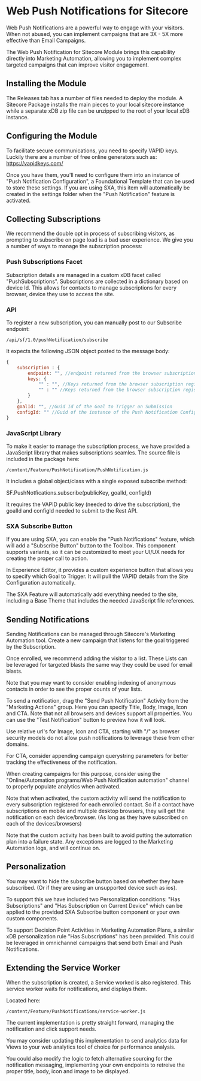 # Web Push Notifications for Sitecore

Web Push Notifications are a powerful way to engage with your visitors. When not abused, you can implement campaigns that are 3X - 5X more effective than Email Campaigns.

The Web Push Notification for Sitecore Module brings this capability directly into Marketing Automation, allowing you to implement complex targeted campaigns that can improve visitor engagement.

## Installing the Module

The Releases tab has a number of files needed to deploy the module. A Sitecore Package installs the main pieces to your local sitecore instance while a separate xDB zip file can be unzipped to the root of your local xDB instance. 

## Configuring the Module

To facilitate secure communications, you need to specify VAPID keys. Luckily there are a number of free online generators such as: https://vapidkeys.com/

Once you have them, you'll need to configure them into an instance of "Push Notification Configuration", a Foundational Template that can be used to store these settings. If you are using SXA, this item will automatically be created in the settings folder when the "Push Notification" feature is activated.

## Collecting Subscriptions

We recommend the double opt in process of subscribing visitors, as prompting to subscribe on page load is a bad user experience. We give you a number of ways to manage the subscription process:

### Push Subscriptions Facet

Subscription details are managed in a custom xDB facet called  "PushSubscriptions". Subscriptions are collected in a dictionary based on device Id. This allows for contacts to manage subscriptions for every browser, device they use to access the site.

### API

To register a new subscription, you can manually post to our Subscribe endpoint:

```
/api/sf/1.0/pushNotification/subscribe
```

It expects the following JSON object posted to the message body:

```javascript
{
	subscription : {
		endpoint: "", //endpoint returned from the browser subscription registration
		keys: {
			"" : "", //Keys returned from the browser subscription registration
			"" : "" //Keys returned from the browser subscription registration
		}
	},
	goalId: "", //Guid Id of the Goal to Trigger on Submission
	configId: "" //Guid of the instance of the Push Notification Configuration Item where your VAPID keys have been configured.
}
```

### JavaScript Library

To make it easier to manage the subscription process, we have provided a JavaScript library that makes subscriptions seamles. The source file is included in the package here:

```
/content/Feature/PushNotification/PushNotification.js
```

It includes a global object/class with a single exposed subscribe method:

SF.PushNotfications.subscribe(publicKey, goalId, configId)

It requires the VAPID public key (needed to drive the subscription), the goalId and configId needed to submit to the Rest API.

### SXA Subscribe Button

If you are using SXA, you can enable the "Push Notifications" feature, which will add a "Subscribe Button" button to the Toolbox. This component supports variants, so it can be customized to meet your UI/UX needs for creating the proper call to action.

In Experience Editor, it provides a custom experience button that allows you to specify which Goal to Trigger. It will pull the VAPID details from the Site Configuration automatically.

The SXA Feature will automatically add everything needed to the site, including a Base Theme that includes the needed JavaScript file references.

## Sending Notifications

Sending Notifications can be managed through Sitecore's Marketing Automation tool. Create a new campaign that listens for the goal triggered by the Subscription.

Once enrolled, we recommend adding the visitor to a list. These Lists can be leveraged for targeted blasts the same way they could be used for email blasts.

Note that you may want to consider enabling indexing of anonymous contacts in order to see the proper counts of your lists.

To send a notification, drag the "Send Push Notification" Activity from the "Marketing Actions" group. Here you can specify Title, Body, Image, Icon and CTA. Note that not all browsers and devices support all properties. You can use the "Test Notification" button to preview how it will look.

Use relative url's for Image, Icon and CTA, starting with "/" as browser security models do not allow push notifications to leverage these from other domains. 

For CTA, consider appending campaign querystring parameters for better tracking the effectiveness of the notification.

When creating campaigns for this purpose, consider using the "Online/Automation programs/Web Push Notification automation" channel to properly populate analytics when activated.

Note that when activated, the custom activity will send the notification to every subscription registered for each enrolled contact. So if a contact have subscriptions on mobile and multiple desktop browsers, they will get the notification on each device/browser. (As long as they have subscribed on each of the devices/browsers)

Note that the custom activity has been built to avoid putting the automation plan into a failure state. Any exceptions are logged to the Marketing Automation logs, and will continue on.

## Personalization

You may want to hide the subscribe button based on whether they have subscribed. (Or if they are using an unsupported device such as ios).

To support this we have included two Personalization conditions: "Has Subscriptions" and "Has Subscription on Current Device" which can be applied to the provided SXA Subscribe button component or your own custom components.

To support Decision Point Activities in Marketing Automation Plans, a similar xDB personalization rule "Has Subscriptions" has been provided. This could be leveraged in omnichannel campaigns that send both Email and Push Notifications.

## Extending the Service Worker

When the subscription is created, a Service worked is also registered. This service worker waits for notifications, and displays them.

Located here: 

```
/content/Feature/PushNotifications/service-worker.js
```

The current implementation is pretty straight forward, managing the notification and click support needs.

You may consider updating this implementation to send analytics data for Views to your web analytics tool of choice for performance analysis.

You could also modify the logic to fetch alternative sourcing for the notification messaging, implementing your own endpoints to retreive the proper title, body, icon and image to be displayed.